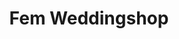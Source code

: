 ---
address: Kerkweg 20
title: Fem Weddingshop
city: Leek
zip: 9351 AJ
country: Netherlands
lat: 53.161172
lng: 6.390053
phone: 0594510625
email: leek@femweddingshop.nl
url: 
---